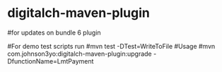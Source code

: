 # digitalch-maven-plugin
#for updates on bundle 6 plugin

#For demo test scripts run
#mvn test -DTest=WriteToFile
#Usage
#mvn com.johnson3yo:digitalch-maven-plugin:upgrade -DfunctionName=LmtPayment
